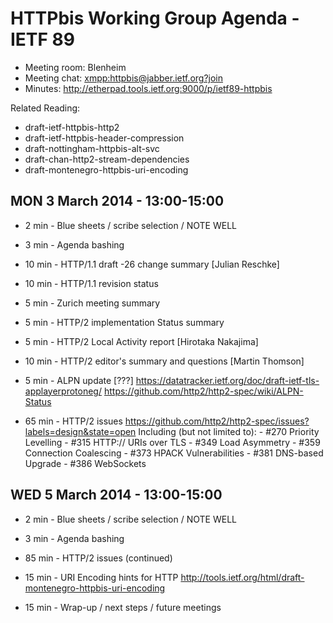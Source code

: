 # HTTPbis Working Group Agenda - IETF 89

* Meeting room: Blenheim
* Meeting chat: <xmpp:httpbis@jabber.ietf.org?join>
* Minutes: http://etherpad.tools.ietf.org:9000/p/ietf89-httpbis

Related Reading:
* draft-ietf-httpbis-http2
* draft-ietf-httpbis-header-compression
* draft-nottingham-httpbis-alt-svc
* draft-chan-http2-stream-dependencies
* draft-montenegro-httpbis-uri-encoding


## MON 3 March 2014 - 13:00-15:00

*   2 min - Blue sheets / scribe selection / NOTE WELL
*   3 min - Agenda bashing

*  10 min - HTTP/1.1 draft -26 change summary [Julian Reschke]
*  10 min - HTTP/1.1 revision status

*   5 min - Zurich meeting summary
*   5 min - HTTP/2 implementation Status summary
*   5 min - HTTP/2 Local Activity report [Hirotaka Nakajima]
*  10 min - HTTP/2 editor's summary and questions [Martin Thomson]
*   5 min - ALPN update [???]
   <https://datatracker.ietf.org/doc/draft-ietf-tls-applayerprotoneg/>
   <https://github.com/http2/http2-spec/wiki/ALPN-Status>
*  65 min - HTTP/2 issues
   <https://github.com/http2/http2-spec/issues?labels=design&state=open>
   Including (but not limited to):
		    - #270 Priority Levelling
			- #315 HTTP:// URIs over TLS
			- #349 Load Asymmetry
			- #359 Connection Coalescing
			- #373 HPACK Vulnerabilities
			- #381 DNS-based Upgrade
			- #386 WebSockets


## WED 5 March 2014 - 13:00-15:00

*   2 min - Blue sheets / scribe selection / NOTE WELL
*   3 min - Agenda bashing

*  85 min - HTTP/2 issues (continued)
*  15 min - URI Encoding hints for HTTP
   <http://tools.ietf.org/html/draft-montenegro-httpbis-uri-encoding>
*  15 min - Wrap-up / next steps / future meetings

